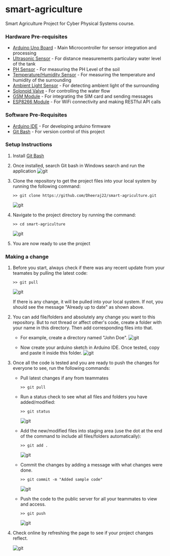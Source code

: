 # smart-agriculture
Smart Agriculture Project for Cyber Physical Systems course.

### Hardware Pre-requisites
* [Arduino Uno Board](https://www.amazon.in/Arduino-UNO-board-DIP-ATmega328P/dp/B008GRTSV6) - Main Microcontroller for sensor integration and processing
* [Ultrasonic Sensor](https://robu.in/product/hc-sr04-ultrasonic-range-finder/?gclid=Cj0KCQiA-aGCBhCwARIsAHDl5x-SA2CdPxEqjyiDGrX1pLh4unL09V3-hP1ZEr5rkmzE-VPyPopmGu8aAovxEALw_wcB) - For distance measurements particulary water level of the tank
* [PH Sensor](https://www.electronicscomp.com/analog-ph-sensor-kit-for-arduino?gclid=Cj0KCQiA-aGCBhCwARIsAHDl5x_yCftqmTv63b7V6m3Pgp0hXnWhars9fBxy4pccBdaWYKHlTXjoQqgaAlzaEALw_wcB) - For measuring the PH Level of the soil
* [Temperature/Humidity Sensor](https://www.electronicscomp.com/dht11-temprature-humidity-sensor-module-india?gclid=Cj0KCQiA-aGCBhCwARIsAHDl5x_LVh2CjXTFdwdG0JsFVv5UIDyRpRiZlito8L4-PIaHpaYzN90RUY4aAsKnEALw_wcB) - For measuring the temperature and humidity of the surrounding
* [Ambient Light Sensor](https://www.electronicscomp.com/ldr-light-sensor-module-india?gclid=Cj0KCQiA-aGCBhCwARIsAHDl5x_o3Oog8AlarSK8qfNBAgZHpufpf_sQvhIHLIg1xKs_Hnf-wcUPVEoaAtV-EALw_wcB) - For detecting ambient light of the surrounding
* [Solonoid Valve](https://www.hnhcart.com/products/solenoid-valve-1-2-dc-3-6v-water-control-electric-pulse-solenoid-valve?variant=37522859229358&currency=INR&utm_medium=product_sync&utm_source=google&utm_content=sag_organic&utm_campaign=sag_organic&utm_campaign=gs-2020-11-23&utm_source=google&utm_medium=smart_campaign) - For controlling the water flow
* [GSM Module](https://www.electronicscomp.com/sim800l-v2-5v-wireless-gsm-gprs-module-quad-band-with-antenna?gclid=Cj0KCQiA-aGCBhCwARIsAHDl5x-fi_tKI1Y1cgQ6LWnCPEQbEAzpfA_C7bFBDWx2DbYMkGKzmXEmnycaAq-GEALw_wcB) - For integrating the SIM card and sending messages
* [ESP8266 Module](https://www.electronicscomp.com/esp8266-esp01-wifi-module?gclid=Cj0KCQiA-aGCBhCwARIsAHDl5x9s-oPnow1cWleGh7N9C2HWGTBHztebjSHQulG9WLH7teTIofUJePQaAr0wEALw_wcB) - For WiFi connectivity and making RESTful API calls

### Software Pre-Requisites
* [Arduino IDE](https://www.arduino.cc/en/software) - For developing arduino firmware
* [Git Bash](https://git-scm.com/downloads) - For version control of this project

### Setup Instructions
1. Install [Git Bash](https://git-scm.com/downloads)
2. Once installed, search Git bash in Windows search and run the application
    ![git](images/git1.png)
3. Clone the repository to get the project files into your local system by running the following command:

    ``` >> git clone https://github.com/Dheeraj22/smart-agriculture.git ```

    ![git](images/git2.png)

4. Navigate to the project directory by running the command:

    ``` >> cd smart-agriculture ```

    ![git](images/git3.png)

5. You are now ready to use the project


### Making a change

1. Before you start, always check if there was any recent update from your teamates by pulling the latest code:

    ``` >> git pull ```

    ![git](images/git4.png)

    If there is any change, it will be pulled into your local system. If not, you should see the message "Already up to date" as shown above. 

2. You can add file/folders and absolutely any change you want to this repository. But to not thread or affect other's code, create a folder with your name in this directory. Then add corresponding files into that. 

    * For example, create a directory named "John Doe". 
    ![git](images/git5.png)

    * Now create your arduino sketch in Arduino IDE. Once tested, copy and paste it inside this folder. 
    ![git](images/git6.png)

3. Once all the code is tested and you are ready to push the changes for everyone to see, run the following commands:

    * Pull latest changes if any from teammates
    
        ``` >> git pull ```

    * Run a status check to see what all files and folders you have added/modified:
    
        ``` >> git status ```
        
        ![git](images/git7.png)

    * Add the new/modified files into staging area (use the dot at the end of the command to include all files/folders automatically):

        ``` >> git add . ```

        ![git](images/git8.png)

    * Commit the changes by adding a message with what changes were done.

        ``` >> git commit -m "Added sample code" ```

        ![git](images/git9.png)

    * Push the code to the public server for all your teammates to view and access.

        ``` >> git push ```

        ![git](images/git11.png)

4. Check online by refreshing the page to see if your project changes reflect.

    ![git](images/git12.png)










